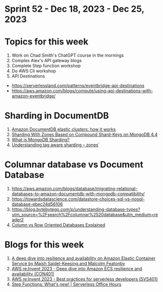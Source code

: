 <h1>Sprint 52 - Dec 18, 2023 - Dec 25, 2023</h1>

# Topics for this week

1. Work on Chad Smith's ChatGPT course in the mornings
2. Complex Alex's API gateway blogs
3. Complete Step function workshop
4. Do AWS Cli workshop
5. API Destinations
- https://serverlessland.com/patterns/eventbridge-api-destinations
- https://aws.amazon.com/blogs/compute/using-api-destinations-with-amazon-eventbridge/

# Sharding in DocumentDB

1. [Amazon DocumentDB elastic clusters: how it works](https://docs.aws.amazon.com/documentdb/latest/developerguide/elastic-how-it-works.html)
1. [Sharding With Zones Based on Compound Shard-Keys on MongoDB 4.4](https://www.percona.com/blog/sharding-with-zones-based-on-compound-shard-keys-on-mongodb-4-4/)
1. [What is MongoDB Sharding?](https://www.knowledgehut.com/blog/web-development/mogodb-sharding)
1. [Understanding tag aware sharding – zones](https://learning.oreilly.com/library/view/mongodb-administrators-guide/9781787126480/762d2cd8-d52e-4b0f-9b3d-f39531b29850.xhtml)`

# Columnar database vs Document Database

1. https://aws.amazon.com/blogs/database/migrating-relational-databases-to-amazon-documentdb-with-mongodb-compatibility/
2. https://towardsdatascience.com/datastore-choices-sql-vs-nosql-database-ebec24d56106
3. https://blog.bytebytego.com/p/understanding-database-types?utm_source=%2Fsearch%2Fcolumnar%2520database&utm_medium=reader2
4. [Column vs Row Oriented Databases Explained](https://www.youtube.com/watch?v=Vw1fCeD06YI)

# Blogs for this week

1. [A deep dive into resilience and availability on Amazon Elastic Container Service by Maish Saidel-Keesing and Malcolm Featonby](https://aws.amazon.com/blogs/containers/a-deep-dive-into-resilience-and-availability-on-amazon-elastic-container-service/)
1. [AWS re:Invent 2023 - Deep dive into Amazon ECS resilience and availability (CON401)](https://www.youtube.com/watch?v=C7HUkG_tu90)
1. [AWS re:Invent 2023 - Best practices for serverless developers (SVS401)](https://www.youtube.com/watch?v=sdCA0Y7QDrM&t=550s)
1. [Step Functions: What's new! | Serverless Office Hours](https://www.twitch.tv/videos/1996001723)